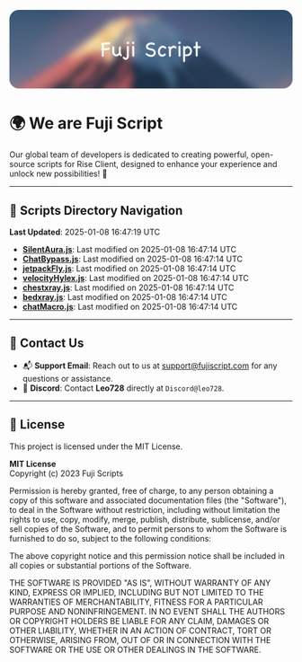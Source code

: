 ![Banner](.github/b.webp)

# 🌍 **We are Fuji Script**

Our global team of developers is dedicated to creating powerful, open-source scripts for Rise Client, designed to enhance your experience and unlock new possibilities! 🌟

---
<!-- SCRIPTS_NAVIGATION_START -->
## 📂 **Scripts Directory Navigation**

**Last Updated**: 2025-01-08 16:47:19 UTC

- **[SilentAura.js](scripts/SilentAura.js)**: Last modified on 2025-01-08 16:47:14 UTC
- **[ChatBypass.js](scripts/ChatBypass.js)**: Last modified on 2025-01-08 16:47:14 UTC
- **[jetpackFly.js](scripts/jetpackFly.js)**: Last modified on 2025-01-08 16:47:14 UTC
- **[velocityHylex.js](scripts/velocityHylex.js)**: Last modified on 2025-01-08 16:47:14 UTC
- **[chestxray.js](scripts/chestxray.js)**: Last modified on 2025-01-08 16:47:14 UTC
- **[bedxray.js](scripts/bedxray.js)**: Last modified on 2025-01-08 16:47:14 UTC
- **[chatMacro.js](scripts/chatMacro.js)**: Last modified on 2025-01-08 16:47:14 UTC

<!-- SCRIPTS_NAVIGATION_END -->

---

## 💬 **Contact Us**  
- 📬 **Support Email**: Reach out to us at [support@fujiscript.com](mailto:support@fujiscript.com) for any questions or assistance.  
- 💬 **Discord**: Contact **Leo728** directly at `Discord@leo728`.

---

## 📜 **License**

This project is licensed under the MIT License.  

**MIT License**  
Copyright (c) 2023 Fuji Scripts  

Permission is hereby granted, free of charge, to any person obtaining a copy of this software and associated documentation files (the "Software"), to deal in the Software without restriction, including without limitation the rights to use, copy, modify, merge, publish, distribute, sublicense, and/or sell copies of the Software, and to permit persons to whom the Software is furnished to do so, subject to the following conditions:  

The above copyright notice and this permission notice shall be included in all copies or substantial portions of the Software.  

THE SOFTWARE IS PROVIDED "AS IS", WITHOUT WARRANTY OF ANY KIND, EXPRESS OR IMPLIED, INCLUDING BUT NOT LIMITED TO THE WARRANTIES OF MERCHANTABILITY, FITNESS FOR A PARTICULAR PURPOSE AND NONINFRINGEMENT. IN NO EVENT SHALL THE AUTHORS OR COPYRIGHT HOLDERS BE LIABLE FOR ANY CLAIM, DAMAGES OR OTHER LIABILITY, WHETHER IN AN ACTION OF CONTRACT, TORT OR OTHERWISE, ARISING FROM, OUT OF OR IN CONNECTION WITH THE SOFTWARE OR THE USE OR OTHER DEALINGS IN THE SOFTWARE.  
